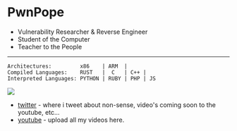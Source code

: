 # PwnPope

- Vulnerability Researcher & Reverse Engineer
- Student of the Computer
- Teacher to the People

---
  
```
Architectures:         x86    | ARM  |
Compiled Languages:    RUST   |  C   | C++ |
Interpreted Languages: PYTHON | RUBY | PHP | JS
```
![](https://github-readme-stats.vercel.app/api?username=pwnpope&theme=monokai&show_icons=true)

- [twitter](https://twitter.com/pwnpope) - where i tweet about non-sense, video's coming soon to the youtube, etc...
- [youtube](https://youtube.com/@pwnpope) - upload all my videos here.
